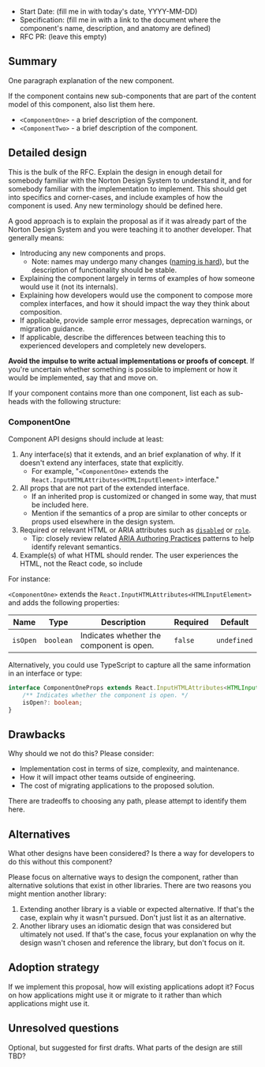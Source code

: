 - Start Date: (fill me in with today's date, YYYY-MM-DD)
- Specification: (fill me in with a link to the document where the component's name, description, and anatomy are defined)
- RFC PR: (leave this empty)

## Summary

One paragraph explanation of the new component.

If the component contains new sub-components that are part of the content model of this component, also list them here.

- `<ComponentOne>` - a brief description of the component.
- `<ComponentTwo>` - a brief description of the component.

## Detailed design

This is the bulk of the RFC.
Explain the design in enough detail for somebody familiar with the Norton Design System to understand it, and for somebody familiar with the implementation to implement.
This should get into specifics and corner-cases, and include examples of how the component is used.
Any new terminology should be defined here.

A good approach is to explain the proposal as if it was already part of the Norton Design System and you were teaching it to another developer.
That generally means:

- Introducing any new components and props.
  - Note: names may undergo many changes ([naming is hard](https://www.karlton.org/2017/12/naming-things-hard/)), but the description of functionality should be stable.
- Explaining the component largely in terms of examples of how someone would use it (not its internals).
- Explaining how developers would use the component to compose more complex interfaces, and how it should impact the way they think about composition.
- If applicable, provide sample error messages, deprecation warnings, or migration guidance.
- If applicable, describe the differences between teaching this to experienced developers and completely new developers.

**Avoid the impulse to write actual implementations or proofs of concept**.
If you're uncertain whether something is possible to implement or how it would be implemented, say that and move on.

If your component contains more than one component, list each as sub-heads with the following structure:

### ComponentOne

Component API designs should include at least:

1. Any interface(s) that it extends, and an brief explanation of why. If it doesn't extend any interfaces, state that explicitly.
   - For example, "`<ComponentOne>` extends the `React.InputHTMLAttributes<HTMLInputElement>` interface."
2. All props that are not part of the extended interface.
   - If an inherited prop is customized or changed in some way, that must be included here.
   - Mention if the semantics of a prop are similar to other concepts or props used elsewhere in the design system.
3. Required or relevant HTML or ARIA attributes such as [`disabled`](https://developer.mozilla.org/en-US/docs/Web/HTML/Attributes/disabled) or [`role`](https://developer.mozilla.org/en-US/docs/Web/Accessibility/ARIA/Roles).
   - Tip: closely review related [ARIA Authoring Practices](https://w3c.github.io/aria-practices/) patterns to help identify relevant semantics.
4. Example(s) of what HTML should render. The user experiences the HTML, not the React code, so include

For instance:

`<ComponentOne>` extends the `React.InputHTMLAttributes<HTMLInputElement>` and adds the following properties:

| Name     | Type      | Description                              | Required | Default     |
| -------- | --------- | ---------------------------------------- | -------- | ----------- |
| `isOpen` | `boolean` | Indicates whether the component is open. | `false`  | `undefined` |

Alternatively, you could use TypeScript to capture all the same information in an interface or type:

```ts
interface ComponentOneProps extends React.InputHTMLAttributes<HTMLInputElement> {
    /** Indicates whether the component is open. */
    isOpen?: boolean;
}
```

## Drawbacks

Why should we not do this? Please consider:

- Implementation cost in terms of size, complexity, and maintenance.
- How it will impact other teams outside of engineering.
- The cost of migrating applications to the proposed solution.

There are tradeoffs to choosing any path, please attempt to identify them here.

## Alternatives

What other designs have been considered?
Is there a way for developers to do this without this component?

Please focus on alternative ways to design the component, rather than alternative solutions that exist in other libraries.
There are two reasons you might mention another library:

1. Extending another library is a viable or expected alternative. If that's the case, explain why it wasn't pursued. Don't just list it as an alternative.
2. Another library uses an idiomatic design that was considered but ultimately not used. If that's the case, focus your explanation on why the design wasn't chosen and reference the library, but don't focus on it.

## Adoption strategy

If we implement this proposal, how will existing applications adopt it?
Focus on how applications might use it or migrate to it rather than which applications might use it.

## Unresolved questions

Optional, but suggested for first drafts. What parts of the design are still TBD?
